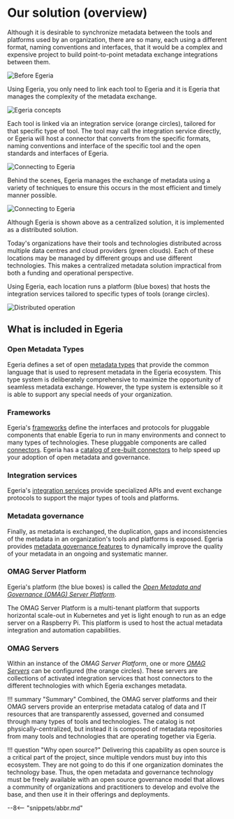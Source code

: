 <!-- SPDX-License-Identifier: CC-BY-4.0 -->
<!-- Copyright Contributors to the Egeria project. -->

# Our solution (overview)

Although it is desirable to synchronize metadata between the tools and platforms used by an organization, there are so many, each using a different format, naming conventions and interfaces, that it would be a complex and expensive project to build point-to-point metadata exchange integrations between them.

![Before Egeria](before-egeria.svg)

Using Egeria, you only need to link each tool to Egeria and it is Egeria that manages the complexity of the metadata exchange.

![Egeria concepts](egeria-concept.svg)

Each tool is linked via an integration service (orange circles), tailored for that specific type of tool.  The tool may call the integration service directly, or Egeria will host a connector that converts from the specific formats, naming conventions and interface of the specific tool and the open standards and interfaces of Egeria.

![Connecting to Egeria](connecting-to-egeria.svg)

Behind the scenes, Egeria manages the exchange of metadata using a variety of techniques to ensure this occurs in the most efficient and timely manner possible.

![Connecting to Egeria](egeria-exchange.svg)

Although Egeria is shown above as a centralized solution, it is implemented as a distributed solution.
 
Today's organizations have their tools and technologies distributed across multiple data centres and cloud providers (green clouds). Each of these locations may be managed by different groups and use different technologies.  This makes a centralized metadata solution impractical from both a funding and operational perspective.

Using Egeria, each location runs a platform (blue boxes) that hosts the integration services tailored to specific types of tools (orange circles).

![Distributed operation](egeria-distributed-operation.svg)

## What is included in Egeria

### Open Metadata Types

Egeria defines a set of open [metadata types](./types) that provide the common language that is used to represent metadata in the Egeria ecosystem.  This type system is deliberately comprehensive to maximize the opportunity of seamless metadata exchange.  However, the type system is extensible so it is able to support any special needs of your organization.

### Frameworks

Egeria's [frameworks](./frameworks) define the interfaces and protocols for pluggable components that enable Egeria to run in many environments and connect to many types of technologies. These pluggable components are called [connectors](./concepts/connector).  Egeria has a [catalog of pre-built connectors](./connectors) to help speed up your adoption of open metadata and governance.

### Integration services

Egeria's [integration services](./services) provide specialized APIs and event exchange protocols to support the major types of tools and platforms.

### Metadata governance

Finally, as metadata is exchanged, the duplication, gaps and inconsistencies of the metadata in an organization's tools and platforms is exposed.  Egeria provides [metadata governance features](./features) to dynamically improve the quality of your metadata in an ongoing and systematic manner.

### OMAG Server Platform

Egeria's platform (the blue boxes) is called the [*Open Metadata and Governance (OMAG) Server Platform*](./concepts/omag-server-platform).

The OMAG Server Platform is a multi-tenant platform that supports horizontal scale-out in Kubernetes and yet is light enough to run as an edge server on a Raspberry Pi. This platform is used to host the actual metadata integration and automation capabilities.

### OMAG Servers

Within an instance of the *OMAG Server Platform*, one or more [*OMAG Servers*](./concepts/omag-server) can be configured (the orange circles). These servers are collections of activated integration services that host connectors to the different technologies with which Egeria exchanges metadata.

!!! summary "Summary"
    Combined, the OMAG server platforms and their OMAG servers provide an enterprise metadata catalog of data and IT resources that are transparently assessed, governed and consumed through many types of tools and technologies. The catalog is not physically-centralized, but instead it is composed of metadata repositories from many tools and technologies that are operating together via Egeria.

!!! question "Why open source?"
    Delivering this capability as open source is a critical part of the project, since multiple vendors must buy into this ecosystem. They are not going to do this if one organization dominates the technology base. Thus, the open metadata and governance technology must be freely available with an open source governance model that allows a community of organizations and practitioners to develop and evolve the base, and then use it in their offerings and deployments.

--8<-- "snippets/abbr.md"
